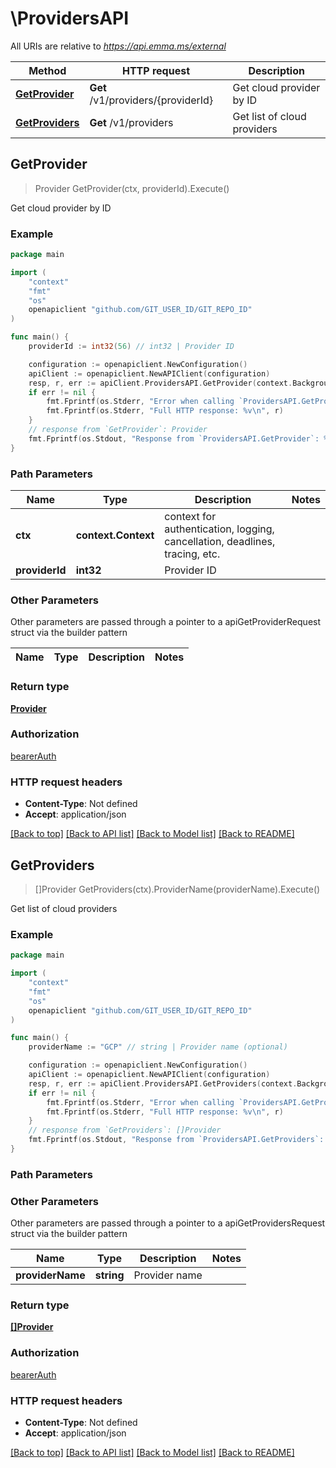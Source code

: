 # \ProvidersAPI

All URIs are relative to *https://api.emma.ms/external*

Method | HTTP request | Description
------------- | ------------- | -------------
[**GetProvider**](ProvidersAPI.md#GetProvider) | **Get** /v1/providers/{providerId} | Get cloud provider by ID
[**GetProviders**](ProvidersAPI.md#GetProviders) | **Get** /v1/providers | Get list of cloud providers



## GetProvider

> Provider GetProvider(ctx, providerId).Execute()

Get cloud provider by ID

### Example

```go
package main

import (
	"context"
	"fmt"
	"os"
	openapiclient "github.com/GIT_USER_ID/GIT_REPO_ID"
)

func main() {
	providerId := int32(56) // int32 | Provider ID

	configuration := openapiclient.NewConfiguration()
	apiClient := openapiclient.NewAPIClient(configuration)
	resp, r, err := apiClient.ProvidersAPI.GetProvider(context.Background(), providerId).Execute()
	if err != nil {
		fmt.Fprintf(os.Stderr, "Error when calling `ProvidersAPI.GetProvider``: %v\n", err)
		fmt.Fprintf(os.Stderr, "Full HTTP response: %v\n", r)
	}
	// response from `GetProvider`: Provider
	fmt.Fprintf(os.Stdout, "Response from `ProvidersAPI.GetProvider`: %v\n", resp)
}
```

### Path Parameters


Name | Type | Description  | Notes
------------- | ------------- | ------------- | -------------
**ctx** | **context.Context** | context for authentication, logging, cancellation, deadlines, tracing, etc.
**providerId** | **int32** | Provider ID | 

### Other Parameters

Other parameters are passed through a pointer to a apiGetProviderRequest struct via the builder pattern


Name | Type | Description  | Notes
------------- | ------------- | ------------- | -------------


### Return type

[**Provider**](Provider.md)

### Authorization

[bearerAuth](../README.md#bearerAuth)

### HTTP request headers

- **Content-Type**: Not defined
- **Accept**: application/json

[[Back to top]](#) [[Back to API list]](../README.md#documentation-for-api-endpoints)
[[Back to Model list]](../README.md#documentation-for-models)
[[Back to README]](../README.md)


## GetProviders

> []Provider GetProviders(ctx).ProviderName(providerName).Execute()

Get list of cloud providers

### Example

```go
package main

import (
	"context"
	"fmt"
	"os"
	openapiclient "github.com/GIT_USER_ID/GIT_REPO_ID"
)

func main() {
	providerName := "GCP" // string | Provider name (optional)

	configuration := openapiclient.NewConfiguration()
	apiClient := openapiclient.NewAPIClient(configuration)
	resp, r, err := apiClient.ProvidersAPI.GetProviders(context.Background()).ProviderName(providerName).Execute()
	if err != nil {
		fmt.Fprintf(os.Stderr, "Error when calling `ProvidersAPI.GetProviders``: %v\n", err)
		fmt.Fprintf(os.Stderr, "Full HTTP response: %v\n", r)
	}
	// response from `GetProviders`: []Provider
	fmt.Fprintf(os.Stdout, "Response from `ProvidersAPI.GetProviders`: %v\n", resp)
}
```

### Path Parameters



### Other Parameters

Other parameters are passed through a pointer to a apiGetProvidersRequest struct via the builder pattern


Name | Type | Description  | Notes
------------- | ------------- | ------------- | -------------
 **providerName** | **string** | Provider name | 

### Return type

[**[]Provider**](Provider.md)

### Authorization

[bearerAuth](../README.md#bearerAuth)

### HTTP request headers

- **Content-Type**: Not defined
- **Accept**: application/json

[[Back to top]](#) [[Back to API list]](../README.md#documentation-for-api-endpoints)
[[Back to Model list]](../README.md#documentation-for-models)
[[Back to README]](../README.md)

